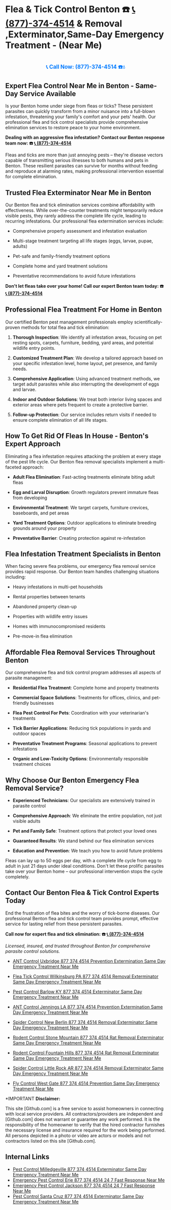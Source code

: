 # Flea & Tick Control Benton ☎️ [📞 (877)-374-4514](https://pest-control-4514.netlify.app) & Removal ,Exterminator,Same-Day Emergency Treatment - (Near Me) 
# 

<p align="center" style="font-size: 1.2em; font-weight: bold; margin: 20px 0;">
  <a href="https://pest-control-4514.netlify.app" target="_blank" style="color: #007BFF; text-decoration: none;">📞 Call Now: (877)-374-4514 ☎️💧</a>
</p>

## Expert Flea Control Near Me in Benton - Same-Day Service Available

Is your Benton home under siege from fleas or ticks? These persistent parasites can quickly transform from a minor nuisance into a full-blown infestation, threatening your family's comfort and your pets' health. Our professional flea and tick control specialists provide comprehensive elimination services to restore peace to your home environment.

**Dealing with an aggressive flea infestation? Contact our Benton response team now: ☎️ [📞 (877)-374-4514](https://pest-control-4514.netlify.app)**

Fleas and ticks are more than just annoying pests – they're disease vectors capable of transmitting serious illnesses to both humans and pets in Benton. These resilient parasites can survive for months without feeding and reproduce at alarming rates, making professional intervention essential for complete elimination.

## Trusted Flea Exterminator Near Me in Benton

Our Benton flea and tick elimination services combine affordability with effectiveness. While over-the-counter treatments might temporarily reduce visible pests, they rarely address the complete life cycle, leading to recurring infestations. Our professional flea extermination services include:

- Comprehensive property assessment and infestation evaluation  

- Multi-stage treatment targeting all life stages (eggs, larvae, pupae, adults)  

- Pet-safe and family-friendly treatment options  

- Complete home and yard treatment solutions  

- Preventative recommendations to avoid future infestations  

**Don't let fleas take over your home! Call our expert Benton team today: ☎️ [📞 (877)-374-4514](https://pest-control-4514.netlify.app)**

## Professional Flea Treatment For Home in Benton

Our certified Benton pest management professionals employ scientifically-proven methods for total flea and tick elimination:

1. **Thorough Inspection**: We identify all infestation areas, focusing on pet resting spots, carpets, furniture, bedding, yard areas, and potential wildlife entry points.  

2. **Customized Treatment Plan**: We develop a tailored approach based on your specific infestation level, home layout, pet presence, and family needs.  

3. **Comprehensive Application**: Using advanced treatment methods, we target adult parasites while also interrupting the development of eggs and larvae.  

4. **Indoor and Outdoor Solutions**: We treat both interior living spaces and exterior areas where pets frequent to create a protective barrier.  

5. **Follow-up Protection**: Our service includes return visits if needed to ensure complete elimination of all life stages.  

## How To Get Rid Of Fleas In House - Benton's Expert Approach

Eliminating a flea infestation requires attacking the problem at every stage of the pest life cycle. Our Benton flea removal specialists implement a multi-faceted approach:

- **Adult Flea Elimination**: Fast-acting treatments eliminate biting adult fleas  

- **Egg and Larval Disruption**: Growth regulators prevent immature fleas from developing  

- **Environmental Treatment**: We target carpets, furniture crevices, baseboards, and pet areas  

- **Yard Treatment Options**: Outdoor applications to eliminate breeding grounds around your property  

- **Preventative Barrier**: Creating protection against re-infestation  

## Flea Infestation Treatment Specialists in Benton

When facing severe flea problems, our emergency flea removal service provides rapid response. Our Benton team handles challenging situations including:

- Heavy infestations in multi-pet households  

- Rental properties between tenants  

- Abandoned property clean-up  

- Properties with wildlife entry issues  

- Homes with immunocompromised residents  

- Pre-move-in flea elimination  

## Affordable Flea Removal Services Throughout Benton

Our comprehensive flea and tick control program addresses all aspects of parasite management:

- **Residential Flea Treatment**: Complete home and property treatments  

- **Commercial Space Solutions**: Treatments for offices, clinics, and pet-friendly businesses  

- **Flea Pest Control For Pets**: Coordination with your veterinarian's treatments  

- **Tick Barrier Applications**: Reducing tick populations in yards and outdoor spaces  

- **Preventative Treatment Programs**: Seasonal applications to prevent infestations  

- **Organic and Low-Toxicity Options**: Environmentally responsible treatment choices  

## Why Choose Our Benton Emergency Flea Removal Service?

- **Experienced Technicians**: Our specialists are extensively trained in parasite control  

- **Comprehensive Approach**: We eliminate the entire population, not just visible adults  

- **Pet and Family Safe**: Treatment options that protect your loved ones  

- **Guaranteed Results**: We stand behind our flea elimination services  

- **Education and Prevention**: We teach you how to avoid future problems  

Fleas can lay up to 50 eggs per day, with a complete life cycle from egg to adult in just 21 days under ideal conditions. Don't let these prolific parasites take over your Benton home – our professional intervention stops the cycle completely.

## Contact Our Benton Flea & Tick Control Experts Today

End the frustration of flea bites and the worry of tick-borne diseases. Our professional Benton flea and tick control team provides prompt, effective service for lasting relief from these persistent parasites.

**Call now for expert flea and tick elimination: ☎️ [📞 (877)-374-4514](https://pest-control-4514.netlify.app)**

*Licensed, insured, and trusted throughout Benton for comprehensive parasite control solutions.*


- [ANT Control Uxbridge 877 374 4514 Prevention Extermination Same Day Emergency Treatment Near Me](https://github.com/allyoucaneatsushiin/plumbing-texas/blob/main/ANT-Control-Uxbridge-877-374-4514-Prevention-Extermination-Same-Day-Emergency-Treatment-Near-Me.md)
- [Flea Tick Control Wilkinsburg PA 877 374 4514 Removal Exterminator Same Day Emergency Treatment Near Me](https://github.com/allyoucaneatsushiin/plumbing-texas/blob/main/Flea-Tick-Control-Wilkinsburg-PA-877-374-4514-Removal-Exterminator-Same-Day-Emergency-Treatment-Near-Me.md)
- [Pest Control Barlow KY 877 374 4514 Exterminator Same Day Emergency Treatment Near Me](https://github.com/allyoucaneatsushiin/plumbing-texas/blob/main/Pest-Control-Barlow-KY-877-374-4514-Exterminator-Same-Day-Emergency-Treatment-Near-Me.md)


- [ANT Control Jennings LA 877 374 4514 Prevention Extermination Same Day Emergency Treatment Near Me](https://github.com/allyoucaneatsushiin/plumbing-texas/blob/main/ANT-Control-Jennings-LA-877-374-4514-Prevention-Extermination-Same-Day-Emergency-Treatment-Near-Me.md)
- [Spider Control New Berlin 877 374 4514 Removal Exterminator Same Day Emergency Treatment Near Me](https://github.com/allyoucaneatsushiin/plumbing-texas/blob/main/Spider-Control-New-Berlin-877-374-4514-Removal-Exterminator-Same-Day-Emergency-Treatment-Near-Me.md)
- [Rodent Control Stone Mountain 877 374 4514 Rat Removal Exterminator Same Day Emergency Treatment Near Me](https://github.com/allyoucaneatsushiin/plumbing-texas/blob/main/Rodent-Control-Stone-Mountain-877-374-4514-Rat-Removal-Exterminator-Same-Day-Emergency-Treatment-Near-Me.md)


- [Rodent Control Fountain Hills 877 374 4514 Rat Removal Exterminator Same Day Emergency Treatment Near Me](https://github.com/allyoucaneatsushiin/plumbing-texas/blob/main/Rodent-Control-Fountain-Hills-877-374-4514-Rat-Removal-Exterminator-Same-Day-Emergency-Treatment-Near-Me.md)
- [Spider Control Little Rock AR 877 374 4514 Removal Exterminator Same Day Emergency Treatment Near Me](https://github.com/allyoucaneatsushiin/plumbing-texas/blob/main/Spider-Control-Little-Rock-AR-877-374-4514-Removal-Exterminator-Same-Day-Emergency-Treatment-Near-Me.md)
- [Fly Control West Gate 877 374 4514 Prevention Same Day Emergency Treatment Near Me](https://github.com/allyoucaneatsushiin/plumbing-texas/blob/main/Fly-Control-West-Gate-877-374-4514-Prevention-Same-Day-Emergency-Treatment-Near-Me.md)


*IMPORTANT **Disclaimer:**  

This site [Github.com] is a free service to assist homeowners in connecting with local service providers. All contractors/providers are independent and [Github.com] does not warrant or guarantee any work performed. It is the responsibility of the homeowner to verify that the hired contractor furnishes the necessary license and insurance required for the work being performed. All persons depicted in a photo or video are actors or models and not contractors listed on this site [Github.com].


## Internal Links
- [Pest Control Milledgeville 877 374 4514 Exterminator Same Day Emergency Treatment Near Me](https://github.com/allyoucaneatsushiin/plumbing-texas/blob/main/Pest-Control-Milledgeville-877-374-4514-Exterminator-Same-Day-Emergency-Treatment-Near-Me.md)
- [Emergency Pest Control Erie 877 374 4514 24 7 Fast Response Near Me](https://github.com/allyoucaneatsushiin/plumbing-texas/blob/main/Emergency-Pest-Control-Erie-877-374-4514-24-7-Fast-Response-Near-Me.md)
- [Emergency Pest Control Jackson 877 374 4514 24 7 Fast Response Near Me](https://github.com/allyoucaneatsushiin/plumbing-texas/blob/main/Emergency-Pest-Control-Jackson-877-374-4514-24-7-Fast-Response-Near-Me.md)
- [Pest Control Santa Cruz 877 374 4514 Exterminator Same Day Emergency Treatment Near Me](https://github.com/allyoucaneatsushiin/plumbing-texas/blob/main/Pest-Control-Santa-Cruz-877-374-4514-Exterminator-Same-Day-Emergency-Treatment-Near-Me.md)
